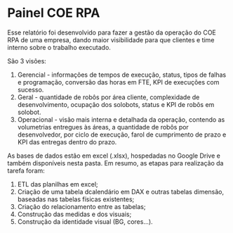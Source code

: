 # Painel COE RPA

Esse relatório foi desenvolvido para fazer a gestão da operação do COE RPA de uma empresa, dando maior visibilidade para que clientes e time interno sobre o trabalho executado.

São 3 visões:
1. Gerencial - informações de tempos de execução, status, tipos de falhas e programação, conversão das horas em FTE, KPI de execuções com sucesso.
2. Geral - quantidade de robôs por área cliente, complexidade de desenvolvimento, ocupação dos solobots, status e KPI de robôs em solobot.
3. Operacional - visão mais interna e detalhada da operação, contendo as volumetrias entregues às áreas, a quantidade de robôs por desenvolvedor, por ciclo de execução, farol de cumprimento de prazo e KPI das entregas dentro do prazo.

As bases de dados estão em excel (.xlsx), hospedadas no Google Drive e também disponíveis nesta pasta.
Em resumo, as etapas para realização da tarefa foram:
1. ETL das planilhas em excel;
2. Criação de uma tabela dcalendário em DAX e outras tabelas dimensão, baseadas nas tabelas físicas existentes;
3. Criação do relacionamento entre as tabelas;
4. Construção das medidas e dos visuais;
5. Construção da identidade visual (BG, cores...).
